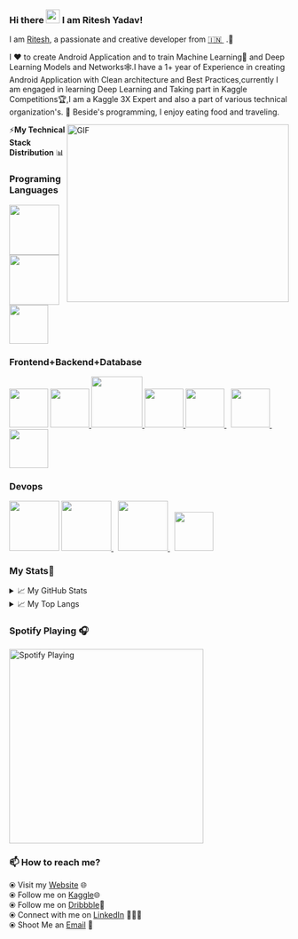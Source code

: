 ### Hi there <img src="https://media.giphy.com/media/hvRJCLFzcasrR4ia7z/giphy.gif" width="25px"> I am Ritesh Yadav!

I am [Ritesh](https://riteshyadav.netlify.app/), a passionate and creative developer from [🇮🇳 ](https://en.wikipedia.org/wiki/India)&nbsp;.🎯

I ❤️ to create Android Application and to train Machine Learning🤖 and Deep Learning Models and Networks🕸.I have a 1+ year of Experience in creating Android Application with Clean architecture and Best Practices,currently I am engaged in learning Deep Learning and Taking part in Kaggle Competitions🏆,I am a Kaggle 3X Expert and also a part of various technical organization's. 🚀 Beside's programming, I enjoy eating food and traveling.

<img align="right" alt="GIF" src="https://media.giphy.com/media/SWoSkN6DxTszqIKEqv/giphy.gif" width="400" height="320" />

:zap:**My Technical Stack Distribution** 📊

### Programing Languages

<p float="left">
  <a href="https://python.org/" target="_blank" >
    <img src="https://media1.giphy.com/media/KAq5w47R9rmTuvWOWa/giphy.gif"  height="90" />
  </a>
  <a href="https://golang.org/" target="_blank" >
    <img src="https://raw.githubusercontent.com/itsksaurabh/itsksaurabh/master/assets/golang.gif"  height="90" />
  </a>
  <a href="https://kotlinlang.org/" target="_blank" >
    <img src="https://raw.githubusercontent.com/DARK-art108/ItsRitesh/master/assets/kot.png"  height="70" />
  </a>
 </p>
 
  ### Frontend+Backend+Database
  
  <p float="left>
    <a href="https://www.w3.org/wiki/The_web_standards_model_-_HTML_CSS_and_JavaScript" target="_blank" >
    <img src="https://raw.githubusercontent.com/itsksaurabh/itsksaurabh/master/assets/html-css-js.png" height="70" />
  </a>
   <a href="https://getbootstrap.com/" target="_blank" >
    <img src="https://raw.githubusercontent.com/DARK-art108/ItsRitesh/master/assets/bt.png"  height="70" />
  </a>
   <a href="https://reactjs.org/" target="_blank" >
    <img src="https://raw.githubusercontent.com/DARK-art108/ItsRitesh/master/assets/asa.gif"  height="92"  />
  </a>
   <a href="https://www.mongodb.com/" target="_blank" >
    <img src="https://raw.githubusercontent.com/DARK-art108/ItsRitesh/master/assets/mongo.gif"  height="70"  />
  </a>
   <a href="https://developer.android.com/studio" target="_blank" >
    <img src="https://raw.githubusercontent.com/DARK-art108/ItsRitesh/master/assets/and.png"  height="70"  />
  </a>
   </a>&nbsp
   <a href="https://developer.android.com/studio" target="_blank" >
    <img src="https://raw.githubusercontent.com/DARK-art108/ItsRitesh/master/assets/logo.png"  height="70"  />
  </a>&nbsp
   <a href="https://www.djangoproject.com/" target="_blank" >
    <img src="https://raw.githubusercontent.com/DARK-art108/ItsRitesh/master/assets/dann.webp"  height="70"  />
  </a>
  </p>

### Devops
  <p float="left>
    <a href="https://www.docker.com/" target="_blank" >
    <img src="https://raw.githubusercontent.com/itsksaurabh/itsksaurabh/master/assets/docker.gif" height="90" />
  </a>
    <a href="https://aws.amazon.com/" target="_blank" >
    <img src="https://raw.githubusercontent.com/itsksaurabh/itsksaurabh/master/assets/aws.gif" height="90" />
  </a>&nbsp;
    <a href="https://www.jenkins.io/" target="_blank" >
    <img src="https://raw.githubusercontent.com/DARK-art108/ItsRitesh/master/assets/ll.png" height="90" />
  </a>&nbsp;
    <a href="https://www.jenkins.io/" target="_blank" >
    <img src="https://raw.githubusercontent.com/DARK-art108/ItsRitesh/master/assets/netlify.png" height="70" />
  </a>
  </p>
  
  ### My Stats🚩
  
  <details>
<summary>📈 My GitHub Stats</summary>

<p align="center"> <img src="https://github-stats-readme.dark-art108.vercel.app/api?username=DARK-art108&show_icons=true&theme=radical" alt="DARK-art108" />

</details>

  <details>
<summary>📈 My Top Langs</summary>

<p align="center"> <img src="https://github-stats-readme.dark-art108.vercel.app/api/top-langs/?username=DARK-art108&layout=compact" alt="DARK-art108"/>

</details>

  
### Spotify Playing 🎧
  [<img src="https://spotify-readme.dark-art108.vercel.app/api/spotify-playing" alt=" Spotify Playing" width="350" />](https://open.spotify.com/user/316jsag3fisl42rcnnssu7jersee)
  
  
### 📫 How to reach me? 

  ⦿ Visit my [Website](https://riteshyadav.netlify.app/) 🌐 <br>
  ⦿ Follow me on [Kaggle](https://www.kaggle.com/ritesh2000)🌐 <br>
  ⦿ Follow me on [Dribbble](https://dribbble.com/ritesh-yadav)🎨 <br>
  ⦿ Connect with me on [LinkedIn](https://www.linkedin.com/in/ritesh-yadav2011/) 👨🏻‍💻 <br>
  ⦿ Shoot Me an [Email](mailto:daydreamingguy941@gmail.com) 💌 <br>


